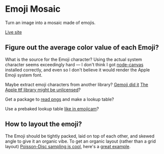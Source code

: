 # Emoji Mosaic

Turn an image into a mosaic made of emojis.

[Live site](http://ericandrewlewis.github.io/emoji-mosaic/)

## Figure out the average color value of each Emoji?

What is the source for the Emoji character? Using the actual system character seems exceedingly hard — I don't think I got [node-canvas](https://github.com/Automattic/node-canvas) installed correctly, and even so I don't believe it would render the Apple Emoji system font.

Maybe extract emoji characters from another library? [Gemoji did it](https://github.com/github/gemoji/tree/master/images/emoji/unicode) [The Apple ttf library might be unlicensed](http://stackoverflow.com/questions/22337295/license-of-apple-color-emoji-ttf/22949517#22949517)?

Get a package to [read pngs](https://github.com/niegowski/node-pngjs) and make a lookup table?

Use a prebaked lookup table [like in emojicam](https://github.com/AlexWiles/emojicam/blob/master/emojicam/emoji-colors-jpg.js)?

## How to layout the emoji?

The Emoji should be tightly packed, laid on top of each other, and skewed angle to give it an organic vibe. To get an organic layout (rather than a grid layout) [Poisson-Disc sampling is cool](http://bl.ocks.org/mbostock/dbb02448b0f93e4c82c3), here's a [great example](http://bl.ocks.org/mbostock/19168c663618b7f07158).
